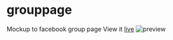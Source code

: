 # grouppage
Mockup to facebook group page
View it [live](https://hashem59.github.io/grouppage/)
![preview](https://image.ibb.co/jB0rPn/screencapture_modest_poincare_788fba_bitballoon_2018_03_28_13_25_43.jpg)
